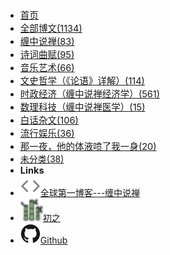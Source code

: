 <!-- markdownlint-disable-next-line first-line-heading -->

- [<h0 style="font-size: 0.91rem">首页](introduction) </h0>
- [<h0 style="font-size: 0.91rem">全部博文(1134)</h0>](全部博文)
- [<h0 style="font-size: 0.91rem">缠中说禅(83)</h0>](chzhshch)
- [<h0 style="font-size: 0.91rem">诗词曲赋(95)</h0>](shici)
- [<h0 style="font-size: 0.91rem">音乐艺术(66)</h0>](yishu)
- [<h0 style="font-size: 0.91rem">文史哲学（《论语》详解）(114)</h0>](lunyu)
- [<h0 style="font-size: 0.91rem">时政经济（缠中说禅经济学）(561)</h0>](时政经济（缠中说禅经济学）)
- [<h0 style="font-size: 0.91rem">数理科技（缠中说禅医学）(15)</h0>](shuxue)
- [<h0 style="font-size: 0.91rem">白话杂文(106)</h0>](baihua)
- [<h0 style="font-size: 0.91rem">流行娱乐(36)</h0>](yule)
- [<h0 style="font-size: 0.91rem">那一夜，他的体液喷了我一身(20)</h0>](4N9)
- [未分类(38)](weifenlei)
- <h0 style="font-size: 0.91rem">**Links**</h0>
- [![Code](assets/img/code.svg)全球第一博客---缠中说禅](https://blog.sina.com.cn/chzhshch)
- [![chzh](assets/img/chzh.svg)初之](https://chzh.me)
- [![Github](assets/img/github.svg)Github](https://github.com/chzh1019/chzh1019.github.io)



